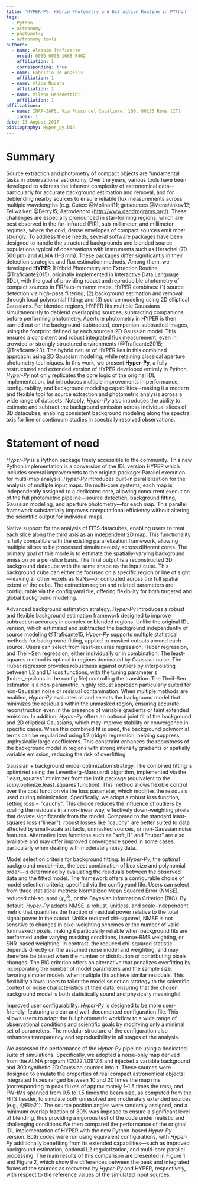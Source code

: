 ```yaml
---
title: 'HYPER-PY: HYbrid Photometry and Extraction Routine in PYthon'
tags:
  - Python
  - astronomy
  - photometry
  - astronomy tools
authors:
  - name: Alessio Traficante
    orcid: 0000-0003-1665-6402
    affiliation: 1 
    corresponding: true
  - name: Fabrizio De Angelis
    affiliation: 1
  - name: Alice Nucara
    affiliation: 1
  - name: Milena Benedettini
    affiliation: 1
affiliations:
  - name: INAF-IAPS, Via Fosso del Cavaliere, 100, 00133 Rome (IT)
    index: 1
date: 13 August 2017
bibliography: Hyper_py.bib
---
```


 
 
# Summary
 
Source extraction and photometry of compact objects are fundamental tasks in observational astronomy. Over the years, various tools have been developed to address the inherent complexity of astronomical data—particularly for accurate background estimation and removal, and for deblending nearby sources to ensure reliable flux measurements across multiple wavelengths (e.g. Cutex: @Molinari11; getsources @Menshinkov12; Fellwalker: @Berry15; Astrodendro (http://www.dendrograms.org/). These challenges are especially pronounced in star-forming regions, which are best observed in the far-infrared (FIR), sub-millimeter, and millimeter regimes, where the cold, dense envelopes of compact sources emit most strongly.
To address these needs, several software packages have been designed to handle the structured backgrounds and blended source populations typical of observations with instruments such as Herschel (70–500 μm) and ALMA (1–3 mm). These packages differ significantly in their detection strategies and flux estimation methods. Among them, we developed **HYPER** (HYbrid Photometry and Extraction Routine, @Traficante2015), originally implemented in Interactive Data Language (IDL), with the goal of providing robust and reproducible photometry of compact sources in FIR/sub-mm/mm maps. HYPER combines: (1) source detection via high-pass filtering; (2) background estimation and removal through local polynomial fitting; and (3) source modeling using 2D elliptical Gaussians. For blended regions, HYPER fits multiple Gaussians simultaneously to deblend overlapping sources, subtracting companions before performing photometry.
Aperture photometry in HYPER is then carried out on the background-subtracted, companion-subtracted images, using the footprint defined by each source’s 2D Gaussian model. This ensures a consistent and robust integrated flux measurement, even in crowded or strongly structured environments (@Traficante2015; @Traficante23).
The hybrid nature of HYPER lies in this combined approach: using 2D Gaussian modeling, while retaining classical aperture photometry techniques.
In this work, we present **Hyper-Py**, a fully restructured and extended version of HYPER developed entirely in Python. *Hyper-Py* not only replicates the core logic of the original IDL implementation, but introduces multiple improvements in performance, configurability, and background modeling capabilities—making it a modern and flexible tool for source extraction and photometric analysis across a wide range of datasets. Notably, *Hyper-Py* also introduces the ability to estimate and subtract the background emission across individual slices of 3D datacubes, enabling consistent background modeling along the spectral axis for line or continuum studies in spectrally resolved observations.

 
 
# Statement of need
*Hyper-Py* is a Python package freely accessible to the community. This new Python implementation is a conversion of the IDL version HYPER which includes several
improvements to the original package:
Parallel execution for multi-map analysis: *Hyper-Py* introduces built-in parallelization for the analysis of multiple input maps. On multi-core systems, each map is independently assigned to a dedicated core, allowing concurrent execution of the full photometric pipeline—source detection, background fitting, Gaussian modeling, and aperture photometry—for each map. This parallel framework substantially improves computational efficiency without altering the scientific output for individual maps.

Native support for the analysis of FITS datacubes, enabling users to treat each slice along the third axis as an independent 2D map. This functionality is fully compatible with the existing parallelization framework, allowing multiple slices to be processed simultaneously across different cores. The primary goal of this mode is to estimate the spatially-varying background emission on a per-slice basis. The final output is a reconstructed 3D background datacube with the same shape as the input cube. This background cube can either be focused on a specific region or line of sight—leaving all other voxels as NaNs—or computed across the full spatial extent of the cube. The extraction region and related parameters are configurable via the config.yaml file, offering flexibility for both targeted and global background modeling.

Advanced background estimation strategy. *Hyper-Py* introduces a robust and flexible background estimation framework designed to improve subtraction accuracy in complex or blended regions. Unlike the original IDL version, which estimated and subtracted the background independently of source modeling @Traficante15, *Hyper-Py* supports multiple statistical methods for background fitting, applied to masked cutouts around each source. Users can select from least-squares regression, Huber regression, and Theil–Sen regression, either individually or in combination. The least-squares method is optimal in regions dominated by Gaussian noise. The Huber regressor provides robustness against outliers by interpolating between L2 and L1 loss functions, with the tuning parameter ε (huber_epsilons in the config file) controlling the transition. The Theil–Sen estimator is a non-parametric, highly robust approach particularly suited for non-Gaussian noise or residual contamination. When multiple methods are enabled, *Hyper-Py* evaluates all and selects the background model that minimizes the residuals within the unmasked region, ensuring accurate reconstruction even in the presence of variable gradients or faint extended emission. In addition, *Hyper-Py* offers an optional joint fit of the background and 2D elliptical Gaussians, which may improve stability or convergence in specific cases. When this combined fit is used, the background polynomial terms can be regularized using L2 (ridge) regression, helping suppress unphysically large coefficients. This constraint enhances the robustness of the background model in regions with strong intensity gradients or spatially variable emission, reducing the risk of overfitting.

Gaussian + background model optimization strategy. The combined fitting is optimized using the Levenberg–Marquardt algorithm, implemented via the "least_squares" minimizer from the lmfit package (equivalent to the scipy.optimize.least_squares function). This method allows flexible control over the cost function via the loss parameter, which modifies the residuals used during minimization.
Specifically, we adopt a robust loss function, setting loss = "cauchy". This choice reduces the influence of outliers by scaling the residuals in a non-linear way, effectively down-weighting pixels that deviate significantly from the model. Compared to the standard least-squares loss ("linear"), robust losses like "cauchy" are better suited to data affected by small-scale artifacts, unmasked sources, or non-Gaussian noise features. Alternative loss functions such as "soft_l1" and "huber" are also available and may offer improved convergence speed in some cases, particularly when dealing with moderately noisy data.

Model selection criteria for background fitting. In *Hyper-Py*, the optimal background model—i.e., the best combination of box size and polynomial order—is determined by evaluating the residuals between the observed data and the fitted model. The framework offers a configurable choice of model selection criteria, specified via the config.yaml file. Users can select from three statistical metrics: Normalized Mean Squared Error (NMSE), reduced chi-squared ($\chi^2_\nu$), or the Bayesian Information Criterion (BIC). By default, *Hyper-Py* adopts NMSE, a robust, unitless, and scale-independent metric that quantifies the fraction of residual power relative to the total signal power in the cutout. Unlike reduced chi-squared, NMSE is not sensitive to changes in pixel weighting schemes or the number of valid (unmasked) pixels, making it particularly reliable when background fits are performed under varying masking conditions, inverse-RMS weighting, or SNR-based weighting. In contrast, the reduced chi-squared statistic depends directly on the assumed noise model and weighting, and may therefore be biased when the number or distribution of contributing pixels changes. The BIC criterion offers an alternative that penalizes overfitting by incorporating the number of model parameters and the sample size, favoring simpler models when multiple fits achieve similar residuals. This flexibility allows users to tailor the model selection strategy to the scientific context or noise characteristics of their data, ensuring that the chosen background model is both statistically sound and physically meaningful.

Improved user configurability: *Hyper-Py* is designed to be more user-friendly, featuring a clear and well-documented configuration file. This allows users to adapt the full photometric workflow to a wide range of observational conditions and scientific goals by modifying only a minimal set of parameters. The modular structure of the configuration also enhances transparency and reproducibility in all stages of the analysis.
 
We assessed the performance of the *Hyper-Py* pipeline using a dedicated suite of simulations. Specifically, we adopted a noise-only map derived from the ALMA program #2022.1.0917.S and injected a variable background and 300 synthetic 2D Gaussian sources into it. These sources were designed to emulate the properties of real compact astronomical objects: integrated fluxes ranged between 10 and 20 times the map rms (corresponding to peak fluxes of approximately 1–1.5 times the rms), and FWHMs spanned from 0.5 to 1.5 times the beam size, as computed from the FITS header, to simulate both unresolved and moderately extended sources (e.g., @Elia21). The source position angles were randomly assigned, and a minimum overlap fraction of 30% was imposed to ensure a significant level of blending, thus providing a rigorous test of the code under realistic and challenging conditions.We then compared the performance of the original IDL implementation of HYPER with the new Python-based *Hyper-Py* version. Both codes were run using equivalent configurations, with *Hyper-Py* additionally benefiting from its extended capabilities—such as improved background estimation, optional L2 regularization, and multi-core parallel processing. The main results of this comparison are presented in Figure 1 and Figure 2, which show the differences between the peak and integrated fluxes of the sources as recovered by *Hyper-Py* and HYPER, respectively, with respect to the reference values of the simulated input sources.
